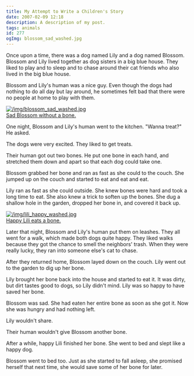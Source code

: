 ```yaml
---
title: My Attempt to Write a Children's Story
date: 2007-02-09 12:18
description: A description of my post.
tags: animals
id: 277
ogImg: blossom_sad_washed.jpg
---
```

Once upon a time, there was a dog named Lily and a dog named Blossom.  Blossom and Lily lived together as dog sisters in a big blue house.  They liked to play and to sleep and to chase around their cat friends who also lived in the big blue house.

Blossom and Lily's human was a nice guy.  Even though the dogs had nothing to do all day but lay around, he sometimes felt bad that there were no people at home to play with them.

<a class="lightview alignright" href="/img/blossom_sad_washed.jpg" data-lightview-caption="Sad Blossom without a bone." data-lightview-group="group1" style="width:350px;"><img src="/img/blossom_sad_washed.jpg" alt="/img/blossom_sad_washed.jpg"><br><span class="caption">Sad Blossom without a bone.</span></a>

One night, Blossom and Lily's human went to the kitchen.  "Wanna treat?"  He asked.

The dogs were very excited.  They liked to get treats.

Their human got out two bones.  He put one bone in each hand, and stretched them down and apart so that each dog could take one.

Blossom grabbed her bone and ran as fast as she could to the couch.  She jumped up on the couch and started to eat and eat and eat.

Lily ran as fast as she could outside.  She knew bones were hard and took a long time to eat.  She also knew a trick to soften up the bones.  She dug a shallow hole in the garden, dropped her bone in, and covered it back up.

<a class="lightview alignright" href="/img/lili_happy_washed.jpg" data-lightview-caption="Happy Lili eats a bone." data-lightview-group="group1" style="width:350px;"><img src="/img/lili_happy_washed.jpg" alt="/img/lili_happy_washed.jpg"><br><span class="caption">Happy Lili eats a bone.</span></a>

Later that night, Blossom and Lily's human put them on leashes.  They all went for a walk, which made both dogs quite happy.  They liked walks because they got the chance to smell the neighbors' trash.  When they were really lucky, they ran into someone else's cat to chase.

After they returned home, Blossom layed down on the couch.  Lily went out to the garden to dig up her bone.

Lily brought her bone back into the house and started to eat it.  It was dirty, but dirt tastes good to dogs, so Lily didn't mind.  Lily was so happy to have saved her bone.

Blossom was sad.  She had eaten her entire bone as soon as she got it.  Now she was hungry and had nothing left.

Lily wouldn't share.

Their human wouldn't give Blossom another bone.

After a while, happy Lili finished her bone.  She went to bed and slept like a happy dog.

Blossom went to bed too.  Just as she started to fall asleep, she promised herself that next time, she would save some of her bone for later.

